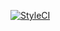 [![StyleCI](https://styleci.io/repos/103454695/shield?branch=develop)](https://styleci.io/repos/103454695)